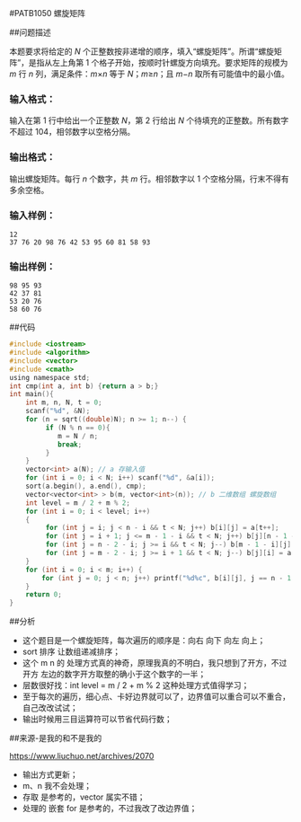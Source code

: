 #PATB1050 螺旋矩阵

##问题描述

本题要求将给定的 *N* 个正整数按非递增的顺序，填入“螺旋矩阵”。所谓“螺旋矩阵”，是指从左上角第 1 个格子开始，按顺时针螺旋方向填充。要求矩阵的规模为 *m* 行 *n* 列，满足条件：*m*×*n* 等于 *N*；*m*≥*n*；且 *m*−*n* 取所有可能值中的最小值。

### 输入格式：

输入在第 1 行中给出一个正整数 *N*，第 2 行给出 *N* 个待填充的正整数。所有数字不超过 104，相邻数字以空格分隔。

### 输出格式：

输出螺旋矩阵。每行 *n* 个数字，共 *m* 行。相邻数字以 1 个空格分隔，行末不得有多余空格。

### 输入样例：

```in
12
37 76 20 98 76 42 53 95 60 81 58 93
```

### 输出样例：

```out
98 95 93
42 37 81
53 20 76
58 60 76
```

##代码

```c
#include <iostream>
#include <algorithm>
#include <vector>
#include <cmath>
using namespace std;
int cmp(int a, int b) {return a > b;}
int main(){
	int m, n, N, t = 0;
	scanf("%d", &N);
	for (n = sqrt((double)N); n >= 1; n--) {
		 if (N % n == 0){
		 	m = N / n;
		 	break;
		 }
	}
	vector<int> a(N); // a 存输入值
	for (int i = 0; i < N; i++) scanf("%d", &a[i]);
	sort(a.begin(), a.end(), cmp);
	vector<vector<int> > b(m, vector<int>(n)); // b 二维数组 螺旋数组
	int level = m / 2 + m % 2;
	for (int i = 0; i < level; i++)
	{
		 for (int j = i; j < n - i && t < N; j++) b[i][j] = a[t++];
		 for (int j = i + 1; j <= m - 1 - i && t < N; j++) b[j][n - 1 - i] = a[t++];
		 for (int j = n - 2 - i; j >= i && t < N; j--) b[m - 1 - i][j] = a[t++];
		 for (int j = m - 2 - i; j >= i + 1 && t < N; j--) b[j][i] = a[t++];
	}
	for (int i = 0; i < m; i++) {
		for (int j = 0; j < n; j++) printf("%d%c", b[i][j], j == n - 1 ? '\n' : ' ');
	}
	return 0;
}
```

##分析

- 这个题目是一个螺旋矩阵，每次遍历的顺序是：向右 向下 向左 向上；
- sort 排序 让数组递减排序；
- 这个 m n 的 处理方式真的神奇，原理我真的不明白，我只想到了开方，不过 开方 左边的数字开方取整的确小于这个数字的一半；
- 层数很好找：int level = m / 2 + m % 2 这种处理方式值得学习；
- 至于每次的遍历，细心点、卡好边界就可以了，边界值可以重合可以不重合，自己改改试试；
- 输出时候用三目运算符可以节省代码行数；

##来源-是我的和不是我的

https://www.liuchuo.net/archives/2070

- 输出方式更新；
- m、n 我不会处理；
- 存取 是参考的，vector 属实不错； 
- 处理的 嵌套 for 是参考的，不过我改了改边界值；